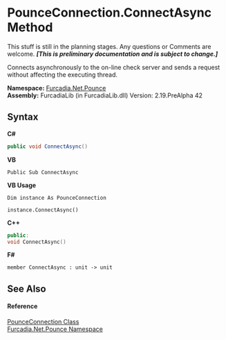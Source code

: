 # PounceConnection.ConnectAsync Method 
This stuff is still in the planning stages. Any questions or Comments are welcome. _**\[This is preliminary documentation and is subject to change.\]**_

Connects asynchronously to the on-line check server and sends a request without affecting the executing thread.

**Namespace:**&nbsp;<a href="N_Furcadia_Net_Pounce">Furcadia.Net.Pounce</a><br />**Assembly:**&nbsp;FurcadiaLib (in FurcadiaLib.dll) Version: 2.19.PreAlpha 42

## Syntax

**C#**<br />
``` C#
public void ConnectAsync()
```

**VB**<br />
``` VB
Public Sub ConnectAsync
```

**VB Usage**<br />
``` VB Usage
Dim instance As PounceConnection

instance.ConnectAsync()
```

**C++**<br />
``` C++
public:
void ConnectAsync()
```

**F#**<br />
``` F#
member ConnectAsync : unit -> unit 

```


## See Also


#### Reference
<a href="T_Furcadia_Net_Pounce_PounceConnection">PounceConnection Class</a><br /><a href="N_Furcadia_Net_Pounce">Furcadia.Net.Pounce Namespace</a><br />